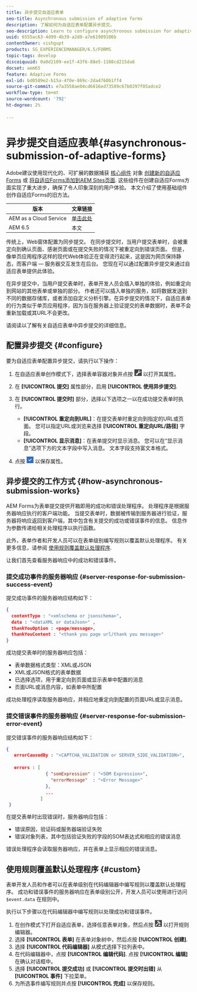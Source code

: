 ```yaml
---
title: 异步提交自适应表单
seo-title: Asynchronous submission of adaptive forms
description: 了解如何为自适应表单配置异步提交。
seo-description: Learn to configure asynchronous submission for adaptive forms.
uuid: 6555ac63-4d99-4b39-a2d0-a7e61909106b
contentOwner: vishgupt
products: SG_EXPERIENCEMANAGER/6.5/FORMS
topic-tags: develop
discoiquuid: 0a0d2109-ee1f-43f6-88e5-1108cd215da6
docset: aem65
feature: Adaptive Forms
exl-id: bd0589e2-b15a-4f0e-869c-2da4760b1ff4
source-git-commit: e7a3558ae04cd6816ed73589c67b0297f05adce2
workflow-type: tm+mt
source-wordcount: '792'
ht-degree: 2%

---
```


# 异步提交自适应表单{#asynchronous-submission-of-adaptive-forms}

<span class="preview"> Adobe建议使用现代化的、可扩展的数据捕获 [核心组件](https://experienceleague.adobe.com/docs/experience-manager-core-components/using/adaptive-forms/introduction.html) 对象 [创建新的自适应Forms](/help/forms/using/create-an-adaptive-form-core-components.md) 或 [将自适应Forms添加到AEM Sites页面](/help/forms/using/create-or-add-an-adaptive-form-to-aem-sites-page.md). 这些组件在创建自适应Forms方面实现了重大进步，确保了令人印象深刻的用户体验。 本文介绍了使用基础组件创作自适应Forms的旧方法。 </span>

| 版本 | 文章链接 |
| -------- | ---------------------------- |
| AEM as a Cloud Service | [单击此处](https://experienceleague.adobe.com/docs/experience-manager-cloud-service/content/forms/adaptive-forms-authoring/authoring-adaptive-forms-foundation-components/configure-submit-actions-and-metadata-submission/asynchronous-submissions-adaptive-forms.html) |
| AEM 6.5 | 本文 |

传统上，Web窗体配置为同步提交。 在同步提交时，当用户提交表单时，会被重定向到确认页面、感谢页面或在提交失败的情况下被重定向到错误页面。 但是，像单页应用程序这样的现代Web体验正在变得流行起来，这是因为网页保持静态，而客户端 — 服务器交互发生在后台。 您现在可以通过配置异步提交来通过自适应表单提供此体验。

在异步提交中，当用户提交表单时，表单开发人员会插入单独的体验，例如重定向到网站的其他表单或单独的部分。 作者还可以插入单独的服务，如将数据发送到不同的数据存储库，或者添加自定义分析引擎。在异步提交的情况下，自适应表单的行为类似于单页应用程序，因为当在服务器上验证提交的表单数据时，表单不会重新加载或其URL不会更改。

请阅读以了解有关自适应表单中异步提交的详细信息。

## 配置异步提交 {#configure}

要为自适应表单配置异步提交，请执行以下操作：

1. 在自适应表单创作模式下，选择表单容器对象并点按 ![cmppr1](assets/cmppr1.png) 以打开其属性。
1. 在 **[!UICONTROL 提交]** 属性部分，启用 **[!UICONTROL 使用异步提交]**.
1. 在 **[!UICONTROL 提交时]** 部分，选择以下选项之一以在成功提交表单时执行。

   * **[!UICONTROL 重定向到URL]**：在提交表单时重定向到指定的URL或页面。 您可以指定URL或浏览来选择 **[!UICONTROL 重定向URL/路径]** 字段。
   * **[!UICONTROL 显示消息]**：在表单提交时显示消息。 您可以在“显示消息”选项下方的文本字段中写入消息。 文本字段支持富文本格式。

1. 点按 ![check-button1](assets/check-button1.png) 以保存属性。

## 异步提交的工作方式 {#how-asynchronous-submission-works}

AEM Forms为表单提交提供开箱即用的成功和错误处理程序。 处理程序是根据服务器响应执行的客户端功能。 当提交表单时，数据被传输到服务器进行验证，服务器将响应返回到客户端，其中包含有关提交的成功或错误事件的信息。 信息作为参数传递给相关处理程序以执行函数。

此外，表单作者和开发人员可以在表单级别编写规则以覆盖默认处理程序。 有关更多信息，请参阅 [使用规则覆盖默认处理程序](#custom).

让我们首先查看服务器响应中的成功和错误事件。

### 提交成功事件的服务器响应 {#server-response-for-submission-success-event}

提交成功事件的服务器响应结构如下：

```json
{
  contentType : "<xmlschema or jsonschema>",
  data : "<dataXML or dataJson>" ,
  thankYouOption : <page/message>,
  thankYouContent : "<thank you page url/thank you message>"
}
```

成功提交表单时的服务器响应包括：

* 表单数据格式类型：XML或JSON
* XML或JSON格式的表单数据
* 已选择选项，用于重定向到页面或显示表单中配置的消息
* 页面URL或消息内容，如表单中所配置

成功处理程序读取服务器响应，并相应地重定向到配置的页面URL或显示消息。

### 提交错误事件的服务器响应 {#server-response-for-submission-error-event}

提交错误事件的服务器响应结构如下：

```json
{
   errorCausedBy : "<CAPTCHA_VALIDATION or SERVER_SIDE_VALIDATION>",

   errors : [
               { "somExpression" : "<SOM Expression>",
                 "errorMessage"  : "<Error Message>"
               },
               ...
             ]
 }
```

在提交表单时出现错误时，服务器响应包括：

* 错误原因，验证码或服务器端验证失败
* 错误对象列表，其中包括验证失败的字段的SOM表达式和相应的错误消息

错误处理程序会读取服务器响应，并在表单上显示相应的错误消息。

## 使用规则覆盖默认处理程序 {#custom}

表单开发人员和作者可以在表单级别在代码编辑器中编写规则以覆盖默认处理程序。 成功和错误事件的服务器响应在表单级别公开，开发人员可以使用进行访问 `$event.data` 在规则中。

执行以下步骤以在代码编辑器中编写规则以处理成功和错误事件。

1. 在创作模式下打开自适应表单，选择任意表单对象，然后点按 ![edit-rules1](assets/edit-rules1.png) 以打开规则编辑器。
1. 选择 **[!UICONTROL 表单]** 在表单对象树中，然后点按 **[!UICONTROL 创建]**.
1. 选择 **[!UICONTROL 代码编辑器]** 从模式选择下拉列表中。
1. 在代码编辑器中，点按 **[!UICONTROL 编辑代码]**. 点按 **[!UICONTROL 编辑]** 在确认对话框中。
1. 选择 **[!UICONTROL 提交成功]** 或 **[!UICONTROL 提交时出错]** 从 **[!UICONTROL 事件]** 下拉菜单。
1. 为所选事件编写规则并点按 **[!UICONTROL 完成]** 以保存规则。
